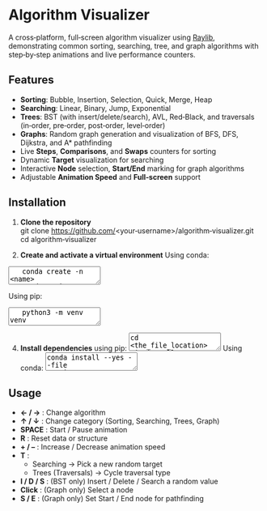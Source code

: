 # Algorithm Visualizer

A cross‑platform, full‑screen algorithm visualizer using [Raylib](https://www.raylib.com/), demonstrating common sorting, searching, tree, and graph algorithms with step‑by‑step animations and live performance counters.

## Features

- **Sorting**: Bubble, Insertion, Selection, Quick, Merge, Heap
- **Searching**: Linear, Binary, Jump, Exponential
- **Trees**: BST (with insert/delete/search), AVL, Red‑Black, and traversals (in‑order, pre‑order, post‑order, level‑order)
- **Graphs**: Random graph generation and visualization of BFS, DFS, Dijkstra, and A* pathfinding
- Live **Steps**, **Comparisons**, and **Swaps** counters for sorting
- Dynamic **Target** visualization for searching
- Interactive **Node** selection, **Start/End** marking for graph algorithms
- Adjustable **Animation Speed** and **Full‑screen** support

## Installation

1. **Clone the repository**  
   git clone https://github.com/<your‑username>/algorithm‑visualizer.git
   cd algorithm‑visualizer

2. **Create and activate a virtual environment**
   Using conda:
<textarea>
   conda create -n <name>
   conda activate <name>
</textarea>
   Using pip:
   <textarea>
   python3 -m venv venv
   source venv/bin/activate
   </textarea>
   


4. **Install dependencies**
   using pip:
   <textarea>
   cd <the_file_location>
   pip install -r requirements.txt
   </textarea>
   Using conda:
   <textarea>
   conda install --yes --file requirements.txt
   </textarea>


## Usage
- **← / →** : Change algorithm  
- **↑ / ↓** : Change category (Sorting, Searching, Trees, Graph)  
- **SPACE**   : Start / Pause animation  
- **R**       : Reset data or structure  
- **+ / –**   : Increase / Decrease animation speed  
- **T**       :  
  - Searching → Pick a new random target  
  - Trees (Traversals) → Cycle traversal type  
- **I / D / S** : (BST only) Insert / Delete / Search a random value  
- **Click**   : (Graph only) Select a node  
- **S / E**   : (Graph only) Set Start / End node for pathfinding 
